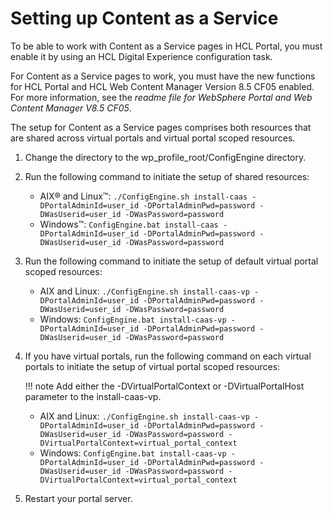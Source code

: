 # Setting up Content as a Service

To be able to work with Content as a Service pages in HCL Portal, you must enable it by using an HCL Digital Experience configuration task.

For Content as a Service pages to work, you must have the new functions for HCL Portal and HCL Web Content Manager Version 8.5 CF05 enabled. For more information, see the *readme file for WebSphere Portal and Web Content Manager V8.5 CF05*.

The setup for Content as a Service pages comprises both resources that are shared across virtual portals and virtual portal scoped resources.

1.  Change the directory to the wp_profile_root/ConfigEngine directory. 

2.  Run the following command to initiate the setup of shared resources:

    -   AIX® and Linux™: `./ConfigEngine.sh install-caas -DPortalAdminId=user_id -DPortalAdminPwd=password -DWasUserid=user_id -DWasPassword=password`
    -   Windows™: `ConfigEngine.bat install-caas -DPortalAdminId=user_id -DPortalAdminPwd=password -DWasUserid=user_id -DWasPassword=password`
    
3.  Run the following command to initiate the setup of default virtual portal scoped resources:

    -   AIX and Linux: `./ConfigEngine.sh install-caas-vp -DPortalAdminId=user_id -DPortalAdminPwd=password -DWasUserid=user_id -DWasPassword=password`
    -   Windows: `ConfigEngine.bat install-caas-vp -DPortalAdminId=user_id -DPortalAdminPwd=password -DWasUserid=user_id -DWasPassword=password`

4.  If you have virtual portals, run the following command on each virtual portals to initiate the setup of virtual portal scoped resources:

    !!! note
        Add either the -DVirtualPortalContext or -DVirtualPortalHost parameter to the install-caas-vp.

    -   AIX and Linux: `./ConfigEngine.sh install-caas-vp -DPortalAdminId=user_id -DPortalAdminPwd=password -DWasUserid=user_id -DWasPassword=password -DVirtualPortalContext=virtual_portal_context`
    -   Windows: `ConfigEngine.bat install-caas-vp -DPortalAdminId=user_id -DPortalAdminPwd=password -DWasUserid=user_id -DWasPassword=password -DVirtualPortalContext=virtual_portal_context`

5.  Restart your portal server.



